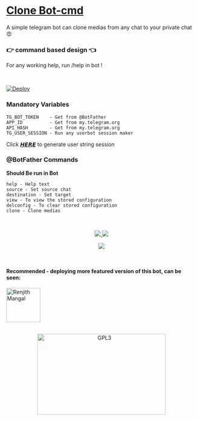 # [Clone Bot-cmd](https://github.com/m4mallu/clonebot)

 A simple telegram bot can clone medias from any chat to your private chat 😍 
### 👉 command based design 👈
For any working help, run /help in bot !

<br>

[![Deploy](https://www.herokucdn.com/deploy/button.svg)](https://heroku.com/deploy?template=https://github.com/m4mallu/clonebot-cmd)
<br>

### Mandatory Variables 
```
TG_BOT_TOKEN    - Get from @BotFather
APP_ID          - Get from my.telegram.org
API_HASH        - Get from my.telegram.org
TG_USER_SESSION - Run any userbot session maker
```

Click [𝙃𝙀𝙍𝙀](https://repl.it/@ayrahikari/pyrogram-session-maker) to generate user string session
<br>

### @BotFather Commands
**Should Be run in Bot**

```
help - Help text
source - Set source chat
destination - Set target
view - To view the stored configuration
delconfig - To clear stored configuration
clone - Clone medias
```
<br>

<p align="center">
    <a href="https://github.com/m4mallu/clonebot">
        <img src="https://img.shields.io/badge/Clonebot-Main%20Page-blueviolet?style=for-the-badge&logo=github">
    </a>
    <a href="https://t.me/space4renjith">
        <img src="https://img.shields.io/badge/Contact-Developer-blueviolet?style=for-the-badge&logo=telegram">
    </a>
</p>

<p align="center">
<a href="https://github.com/pyrogram/pyrogram">
        <img src="https://img.shields.io/badge/development-credits-blueviolet?style=for-the-badge&logo=github">
    </a>
</p>
<br>

#### Recommended - deploying more featured version of this bot, can be seen:

<a href="https://github.com/m4mallu/clonebot-ui">
    <img alt="Renjith Mangal" src ="https://www.seekpng.com/png/full/97-971723_download-click-here-button-png-click-here-button.png" width="90" />
</a>
<br> 
<br>

<p align="center">
    <a href="https://t.me/space4renjith">
        <img alt="GPL3" src ="https://telegra.ph/file/c4f778ccfc576a954dd20.gif" width="340" height="214"/>
    </a>
</p>
